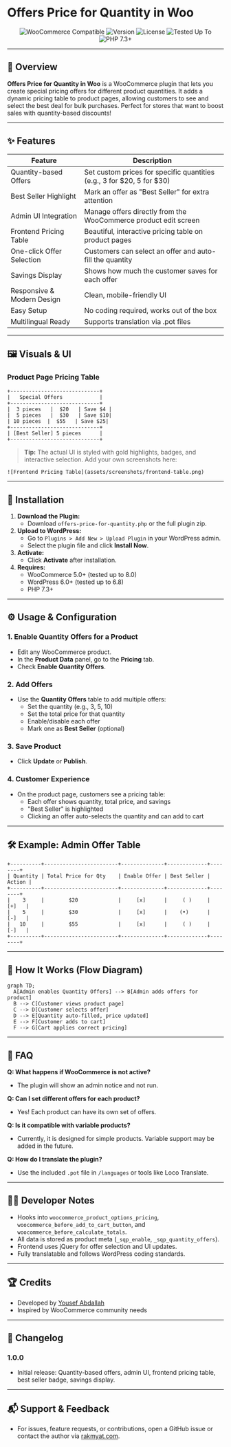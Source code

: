 # Offers Price for Quantity in Woo

<p align="center">
  <img src="https://img.shields.io/badge/WooCommerce-Compatible-brightgreen?logo=woocommerce" alt="WooCommerce Compatible"/>
  <img src="https://img.shields.io/badge/Version-1.0.0-blue" alt="Version"/>
  <img src="https://img.shields.io/badge/License-GPL--2.0-orange" alt="License"/>
  <img src="https://img.shields.io/badge/Tested%20Up%20To-WordPress%206.8-blueviolet" alt="Tested Up To"/>
  <img src="https://img.shields.io/badge/PHP-7.3%2B-777bb4" alt="PHP 7.3+"/>
</p>

---

## 🎯 Overview

**Offers Price for Quantity in Woo** is a WooCommerce plugin that lets you create special pricing offers for different product quantities. It adds a dynamic pricing table to product pages, allowing customers to see and select the best deal for bulk purchases. Perfect for stores that want to boost sales with quantity-based discounts!

---

## ✨ Features

| Feature                        | Description                                                                 |
|--------------------------------|-----------------------------------------------------------------------------|
| Quantity-based Offers          | Set custom prices for specific quantities (e.g., 3 for $20, 5 for $30)      |
| Best Seller Highlight          | Mark an offer as "Best Seller" for extra attention                          |
| Admin UI Integration           | Manage offers directly from the WooCommerce product edit screen              |
| Frontend Pricing Table         | Beautiful, interactive pricing table on product pages                        |
| One-click Offer Selection      | Customers can select an offer and auto-fill the quantity                     |
| Savings Display                | Shows how much the customer saves for each offer                             |
| Responsive & Modern Design     | Clean, mobile-friendly UI                                                    |
| Easy Setup                     | No coding required, works out of the box                                     |
| Multilingual Ready             | Supports translation via .pot files                                          |

---

## 🖼️ Visuals & UI

### Product Page Pricing Table

```
+-----------------------------+
|   Special Offers            |
+-----------------------------+
|  3 pieces   |  $20   | Save $4 |
|  5 pieces   |  $30   | Save $10|
| 10 pieces  |  $55   | Save $25|
+-----------------------------+
| [Best Seller] 5 pieces      |
+-----------------------------+
```

> **Tip:** The actual UI is styled with gold highlights, badges, and interactive selection. Add your own screenshots here:

```
![Frontend Pricing Table](assets/screenshots/frontend-table.png)
```

---

## 🚀 Installation

1. **Download the Plugin:**
   - Download `offers-price-for-quantity.php` or the full plugin zip.
2. **Upload to WordPress:**
   - Go to `Plugins > Add New > Upload Plugin` in your WordPress admin.
   - Select the plugin file and click **Install Now**.
3. **Activate:**
   - Click **Activate** after installation.
4. **Requires:**
   - WooCommerce 5.0+ (tested up to 8.0)
   - WordPress 6.0+ (tested up to 6.8)
   - PHP 7.3+

---

## ⚙️ Usage & Configuration

### 1. Enable Quantity Offers for a Product
- Edit any WooCommerce product.
- In the **Product Data** panel, go to the **Pricing** tab.
- Check **Enable Quantity Offers**.

### 2. Add Offers
- Use the **Quantity Offers** table to add multiple offers:
  - Set the quantity (e.g., 3, 5, 10)
  - Set the total price for that quantity
  - Enable/disable each offer
  - Mark one as **Best Seller** (optional)

### 3. Save Product
- Click **Update** or **Publish**.

### 4. Customer Experience
- On the product page, customers see a pricing table:
  - Each offer shows quantity, total price, and savings
  - "Best Seller" is highlighted
  - Clicking an offer auto-selects the quantity and can add to cart

---

## 🛠️ Example: Admin Offer Table

```
+----------+------------------------+--------------+-------------+--------+
| Quantity | Total Price for Qty    | Enable Offer | Best Seller | Action |
+----------+------------------------+--------------+-------------+--------+
|    3     |        $20             |     [x]      |     ( )     |  [+]   |
|    5     |        $30             |     [x]      |    (•)      |  [-]   |
|   10     |        $55             |     [x]      |     ( )     |  [-]   |
+----------+------------------------+--------------+-------------+--------+
```

---

## 🧩 How It Works (Flow Diagram)

```mermaid
graph TD;
  A[Admin enables Quantity Offers] --> B[Admin adds offers for product]
  B --> C[Customer views product page]
  C --> D[Customer selects offer]
  D --> E[Quantity auto-filled, price updated]
  E --> F[Customer adds to cart]
  F --> G[Cart applies correct pricing]
```

---

## 📝 FAQ

**Q: What happens if WooCommerce is not active?**
- The plugin will show an admin notice and not run.

**Q: Can I set different offers for each product?**
- Yes! Each product can have its own set of offers.

**Q: Is it compatible with variable products?**
- Currently, it is designed for simple products. Variable support may be added in the future.

**Q: How do I translate the plugin?**
- Use the included `.pot` file in `/languages` or tools like Loco Translate.

---

## 🧑‍💻 Developer Notes
- Hooks into `woocommerce_product_options_pricing`, `woocommerce_before_add_to_cart_button`, and `woocommerce_before_calculate_totals`.
- All data is stored as product meta (`_sqp_enable`, `_sqp_quantity_offers`).
- Frontend uses jQuery for offer selection and UI updates.
- Fully translatable and follows WordPress coding standards.

---

## 🏆 Credits
- Developed by [Yousef Abdallah](https://rakmyat.com/)
- Inspired by WooCommerce community needs

---

## 📜 Changelog

### 1.0.0
- Initial release: Quantity-based offers, admin UI, frontend pricing table, best seller badge, savings display.

---

## 📬 Support & Feedback
- For issues, feature requests, or contributions, open a GitHub issue or contact the author via [rakmyat.com](https://rakmyat.com/).
